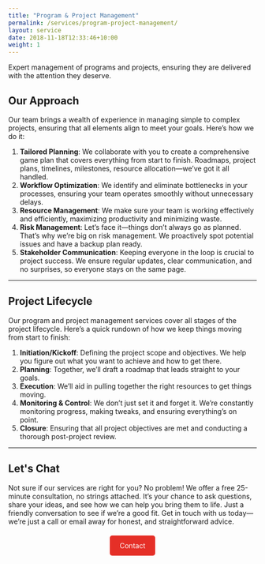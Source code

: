 ```yaml
---
title: "Program & Project Management"
permalink: /services/program-project-management/
layout: service
date: 2018-11-18T12:33:46+10:00
weight: 1
---
```


Expert management of programs and projects, ensuring they are delivered with the attention they deserve.

## Our Approach

Our team brings a wealth of experience in managing simple to complex projects, ensuring that all elements align to meet your goals. Here’s how we do it:

1. **Tailored Planning**: We collaborate with you to create a comprehensive game plan that covers everything from start to finish. Roadmaps, project plans, timelines, milestones, resource allocation—we’ve got it all handled.
2. **Workflow Optimization**: We identify and eliminate bottlenecks in your processes, ensuring your team operates smoothly without unnecessary delays.
3. **Resource Management**: We make sure your team is working effectively and efficiently, maximizing productivity and minimizing waste.
4. **Risk Management**: Let’s face it—things don’t always go as planned. That’s why we’re big on risk management. We proactively spot potential issues and have a backup plan ready.
5. **Stakeholder Communication**: Keeping everyone in the loop is crucial to project success. We ensure regular updates, clear communication, and no surprises, so everyone stays on the same page.

---

## Project Lifecycle

Our program and project management services cover all stages of the project lifecycle. Here’s a quick rundown of how we keep things moving from start to finish:

1. **Initiation/Kickoff**: Defining the project scope and objectives. We help you figure out what you want to achieve and how to get there.
2. **Planning**: Together, we’ll draft a roadmap that leads straight to your goals.
3. **Execution**: We’ll aid in pulling together the right resources to get things moving.
4. **Monitoring & Control**: We don’t just set it and forget it. We’re constantly monitoring progress, making tweaks, and ensuring everything’s on point.
5. **Closure**: Ensuring that all project objectives are met and conducting a thorough post-project review.

---

## Let's Chat

Not sure if our services are right for you? No problem! We offer a free 25-minute consultation, no strings attached. It’s your chance to ask questions, share your ideas, and see how we can help you bring them to life. Just a friendly conversation to see if we’re a good fit. Get in touch with us today—we’re just a call or email away for honest, and straightforward advice.

<div style="margin-top: 20px; text-align: center;">
  <a href="{{ site.data.contact.contact_button_link }}" class="button" style="background-color: #E52F27; color: #ffffff; padding: 10px 20px; text-decoration: none; border-radius: 5px; display: inline-block; line-height: 1.5; text-align: center; vertical-align: middle;">Contact</a>
</div>
